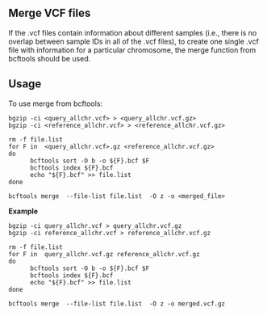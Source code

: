 ## Merge VCF files

If the .vcf files contain information about different samples (i.e., there is no overlap between sample IDs in all of the .vcf files), to create one single .vcf file with information for a particular chromosome, the merge function from bcftools should be used.

## Usage

To use merge from bcftools:

```
bgzip -ci <query_allchr.vcf> > <query_allchr.vcf.gz>
bgzip -ci <reference_allchr.vcf> > <reference_allchr.vcf.gz>

rm -f file.list
for F in  <query_allchr.vcf>.gz <reference_allchr.vcf.gz>
do
      bcftools sort -O b -o ${F}.bcf $F
      bcftools index ${F}.bcf
      echo "${F}.bcf" >> file.list
done

bcftools merge  --file-list file.list  -O z -o <merged_file>
```

**Example**

```
bgzip -ci query_allchr.vcf > query_allchr.vcf.gz
bgzip -ci reference_allchr.vcf > reference_allchr.vcf.gz

rm -f file.list
for F in  query_allchr.vcf.gz reference_allchr.vcf.gz
do
      bcftools sort -O b -o ${F}.bcf $F
      bcftools index ${F}.bcf
      echo "${F}.bcf" >> file.list
done

bcftools merge  --file-list file.list  -O z -o merged.vcf.gz
```
